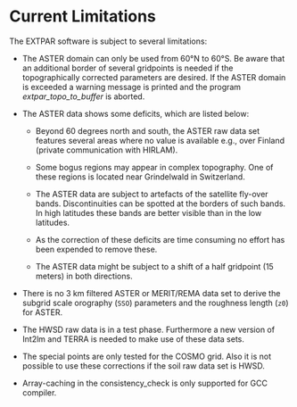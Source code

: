 # Current Limitations

The EXTPAR software is subject to several limitations:

-   The ASTER domain can only be used from 60°N to 60°S. Be aware that an
    additional border of several gridpoints is needed if the
    topographically corrected parameters are desired. If the ASTER
    domain is exceeded a warning message is printed and the program
    *extpar_topo_to_buffer* is aborted.

-   The ASTER data shows some deficits, which are listed below:

    -   Beyond 60 degrees north and south, the ASTER raw data set
        features several areas where no value is available e.g., over
        Finland (private communication with HIRLAM).

    -   Some bogus regions may appear in complex topography. One of
        these regions is located near Grindelwald in Switzerland.

    -   The ASTER data are subject to artefacts of the satellite
        fly-over bands. Discontinuities can be spotted at the borders of
        such bands. In high latitudes these bands are better visible
        than in the low latitudes.

    -   As the correction of these deficits are time consuming no effort
        has been expended to remove these.

    -   The ASTER data might be subject to a shift of a half gridpoint
        (15 meters) in both directions.

-   There is no 3 km filtered ASTER or MERIT/REMA data set to derive the
    subgrid scale orography (`SSO`) parameters and the roughness length
    (`z0`) for ASTER.

-   The HWSD raw data is in a test phase. Furthermore a new version of
    Int2lm and TERRA is needed to make use of these data sets.

-   The special points are only tested for the COSMO grid. Also it is
    not possible to use these corrections if the soil raw data set is
    HWSD.

-   Array-caching in the consistency_check is only supported for GCC
    compiler.
